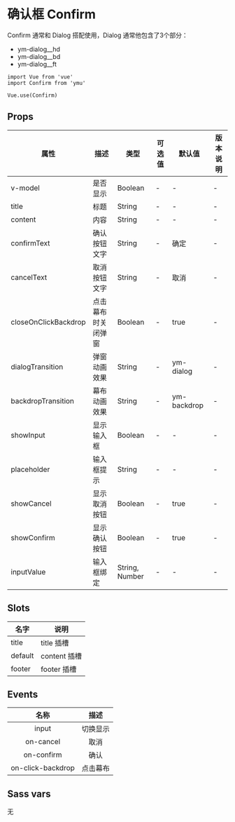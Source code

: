 # 确认框 Confirm

Confirm 通常和 Dialog 搭配使用，Dialog 通常他包含了3个部分：

- ym-dialog__hd
- ym-dialog__bd
- ym-dialog__ft

```JS
import Vue from 'vue'
import Confirm from 'ymu'

Vue.use(Confirm)
```

## Props

| 属性 | 描述 | 类型 | 可选值 | 默认值 | 版本说明 |
| - | - | - | - | - | - |
| v-model | 是否显示 | Boolean | - | - | - |
| title | 标题 | String | - | - | - |
| content | 内容 | String | - | - | - |
| confirmText | 确认按钮文字 | String | - | 确定 | - |
| cancelText | 取消按钮文字 | String | - | 取消 | - |
| closeOnClickBackdrop | 点击幕布时关闭弹窗 | Boolean | - | true | - |
| dialogTransition | 弹窗动画效果 | String | - | ym-dialog | - |
| backdropTransition | 幕布动画效果 | String | - | ym-backdrop | - |
| showInput | 显示输入框 | Boolean | - | - | - |
| placeholder | 输入框提示 | String | - | - | - |
| showCancel | 显示取消按钮 | Boolean | - | true | - |
| showConfirm | 显示确认按钮 | Boolean | - | true | - |
| inputValue | 输入框绑定 | String, Number | - | - | - |


## Slots

| 名字 | 说明 |
| - | - |
| title | title 插槽 | 
| default | content 插槽 |
| footer | footer 插槽 |


## Events

| 名称 | 描述 |
| :-: | :-: |
| input | 切换显示 |
| on-cancel | 取消 |
| on-confirm | 确认 |
| on-click-backdrop | 点击幕布 |


## Sass vars

无